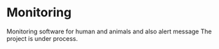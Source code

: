 # Monitoring
Monitoring  software for human  and animals and also alert  message
The project is under process.
